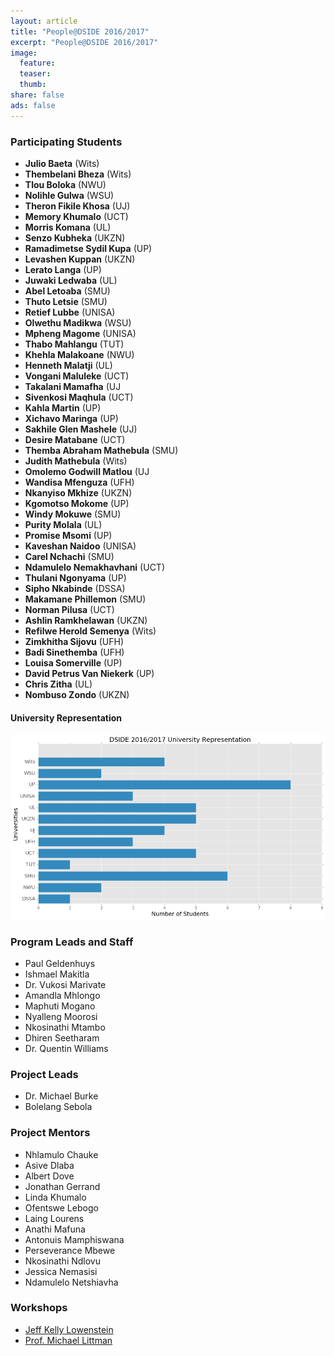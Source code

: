 ```yaml
---
layout: article
title: "People@DSIDE 2016/2017"
excerpt: "People@DSIDE 2016/2017"
image:
  feature:
  teaser:
  thumb:
share: false
ads: false
---
```


### Participating Students
* **Julio	Baeta** (Wits)
* **Thembelani Bheza** (Wits)
* **Tlou	Boloka** (NWU)
* **Nolihle	Gulwa** (WSU)
* **Theron Fikile Khosa** (UJ)
* **Memory	Khumalo** (UCT)
* **Morris	Komana** (UL)
* **Senzo	Kubheka** (UKZN)
* **Ramadimetse Sydil Kupa** (UP)
* **Levashen	Kuppan** (UKZN)
* **Lerato	Langa** (UP)
* **Juwaki	Ledwaba** (UL)
* **Abel	Letoaba** (SMU)
* **Thuto	Letsie** (SMU)
* **Retief	Lubbe** (UNISA)
* **Olwethu	Madikwa** (WSU)
* **Mpheng	Magome** (UNISA)
* **Thabo	Mahlangu** (TUT)
* **Khehla	Malakoane** (NWU)
* **Henneth	Malatji** (UL)
* **Vongani	Maluleke** (UCT)
* **Takalani	Mamafha** (UJ
* **Sivenkosi	Maqhula** (UCT)
* **Kahla	Martin** (UP)
* **Xichavo	Maringa** (UP)
* **Sakhile Glen Mashele** (UJ)
* **Desire	Matabane** (UCT)
* **Themba Abraham Mathebula** (SMU)
* **Judith	Mathebula** (Wits)
* **Omolemo Godwill	Matlou** (UJ
* **Wandisa	Mfenguza** (UFH)
* **Nkanyiso	Mkhize** (UKZN)
* **Kgomotso	Mokome** (UP)
* **Windy	Mokuwe** (SMU)
* **Purity	Molala** (UL)
* **Promise	Msomi** (UP)
* **Kaveshan	Naidoo** (UNISA)
* **Carel	Nchachi** (SMU)
* **Ndamulelo	Nemakhavhani** (UCT)
* **Thulani	Ngonyama** (UP)
* **Sipho Nkabinde** (DSSA)
* **Makamane	Phillemon** (SMU)
* **Norman	Pilusa** (UCT)
* **Ashlin	Ramkhelawan** (UKZN)
* **Refilwe Herold	Semenya** (Wits)
* **Zimkhitha	Sijovu** (UFH)
* **Badi	Sinethemba** (UFH)
* **Louisa	Somerville** (UP)
* **David Petrus	Van Niekerk** (UP)
* **Chris	Zitha** (UL)
* **Nombuso	Zondo** (UKZN)

#### University Representation

![University Bar](/images/2016-universities.png)

### Program Leads and Staff

* Paul Geldenhuys
* Ishmael Makitla
* Dr. Vukosi Marivate
* Amandla Mhlongo
* Maphuti Mogano
* Nyalleng Moorosi
* Nkosinathi Mtambo
* Dhiren Seetharam
* Dr. Quentin Williams

### Project Leads

* Dr. Michael Burke
* Bolelang Sebola

### Project Mentors

* Nhlamulo Chauke
* Asive Dlaba
* Albert Dove
* Jonathan Gerrand
* Linda Khumalo
* Ofentswe Lebogo
* Laing Lourens
* Anathi Mafuna
* Antonuis Mamphiswana
* Perseverance Mbewe
* Nkosinathi Ndlovu
* Jessica Nemasisi
* Ndamulelo Netshiavha

### Workshops

* [Jeff Kelly Lowenstein](https://kellylowenstein.wordpress.com/)
* [Prof. Michael Littman](http://cs.brown.edu/~mlittman/)
